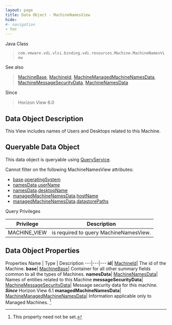 ```yaml
---
layout: page
title: Data Object - MachineNamesView
hide:
#- navigation
- toc
---
```






Java Class
> `com.vmware.vdi.vlsi.binding.vdi.resources.Machine.MachineNamesView`

See also
> [MachineBase](vdi.resources.Machine.MachineBase.md), [MachineId](vdi.entity.MachineId.md), [MachineManagedMachineNamesData](vdi.resources.Machine.ManagedMachineNamesData.md), [MachineMessageSecurityData](vdi.resources.Machine.MessageSecurityData.md), [MachineNamesData](vdi.resources.Machine.NamesData.md)

Since
> Horizon View 6.0


## Data Object Description

This View includes names of Users and Desktops related to this Machine.

##  Queryable Data Object

This data object is queryable using [QueryService](vdi.query.QueryService.md "QueryService").

Cannot filter on the following MachineNamesView attributes:

* [base](vdi.resources.Machine.MachineNamesView.md#base).[operatingSystem](vdi.resources.Machine.MachineBase.md#operatingSystem)
* [namesData](vdi.resources.Machine.MachineNamesView.md#namesData).[userName](vdi.resources.Machine.NamesData.md#userName)
* [namesData](vdi.resources.Machine.MachineNamesView.md#namesData).[desktopName](vdi.resources.Machine.NamesData.md#desktopName)
* [managedMachineNamesData](vdi.resources.Machine.MachineNamesView.md#managedMachineNamesData).[hostName](vdi.resources.Machine.ManagedMachineNamesData.md#hostName)
* [managedMachineNamesData](vdi.resources.Machine.MachineNamesView.md#managedMachineNamesData).[datastorePaths](vdi.resources.Machine.ManagedMachineNamesData.md#datastorePaths)



Query Privileges

Privilege |  Description
---|---
MACHINE_VIEW|  is required to query MachineNamesView.



## Data Object Properties
Properties
Name |  Type |  Description
---|---|---
**id**| [MachineId](vdi.entity.MachineId.md)|  The id of the Machine.
**base**| [MachineBase](vdi.resources.Machine.MachineBase.md)|  Container for all other summary fields common to all the types of Machines.
**namesData**| [MachineNamesData](vdi.resources.Machine.NamesData.md)|  Names of entities related to this Machine
**messageSecurityData**| [MachineMessageSecurityData](vdi.resources.Machine.MessageSecurityData.md)|  Message security data for this machine.  **_Since_** Horizon View 6.1
**managedMachineNamesData**| [MachineManagedMachineNamesData](vdi.resources.Machine.ManagedMachineNamesData.md)|  Information applicable only to Managed Machines. [^1]
 


 


[^1]: This property need not be set.